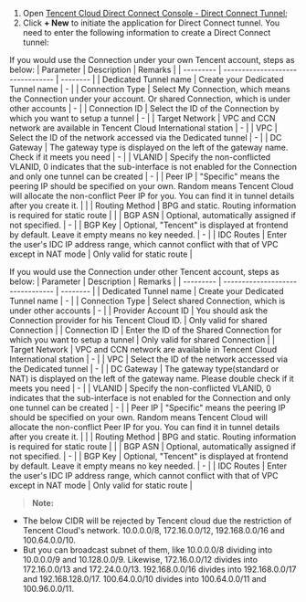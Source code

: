 1. Open [Tencent Cloud Direct Connect Console - Direct Connect Tunnel](https://console.cloud.tencent.com/vpc/dcConn);
2. Click **+ New** to initiate the application for Direct Connect tunnel. You need to enter the following information to create a Direct Connect tunnel:
<style>
table th:first-of-type {
    width: 150px;
}
</style>
If you would use the Connection under your own Tencent account, steps as below:
| Parameter | Description | Remarks |
| --------- | -------------------------------- | -------- |
| Dedicated Tunnel name | Create your Dedicated Tunnel name |      -     |
| Connection Type | Select My Connection, which means the Connection under your account. Or shared Connection, which is under other accounts |    -       |
| Connection ID | Select the ID of the Connection by which you want to setup a tunnel |       -    |
| Target Network | VPC and CCN network are available in Tencent Cloud International station |        -   |
| VPC | Select the ID of the network accessed via the Dedicated tunnel |       -    |
| DC Gateway | The gateway type is displayed on the left of the gateway name. Check if it meets you need |    -       |
| VLANID      | Specify the non-conflicted VLANID, 0 indicates that the sub-interface is not enabled for the Connection and only one tunnel can be created | - |
| Peer IP | "Specific" means the peering IP should be specified on your own. Random means Tencent Cloud will allocate the non-conflict Peer IP for you. You can find it in tunnel details after you create it. |   |
| Routing Method | BPG and static. Routing information is required for static route |  |
| BGP ASN   | Optional, automatically assigned if not specified. |     -      |
| BGP Key | Optional, "Tencent" is displayed at frontend by default. Leave it empty means no key needed. |     -      |
| IDC Routes | Enter the user's IDC IP address range, which cannot conflict with that of VPC except in NAT mode | Only valid for static route |  


If you would use the Connection under other Tencent account, steps as below:
| Parameter | Description | Remarks |
| --------- | -------------------------------- | -------- |
| Dedicated Tunnel name | Create your Dedicated Tunnel name |      -     |
| Connection Type | Select shared Connection, which is under other accounts |    -       |
| Provider Account ID | You should ask the Connection provider for his Tencent Cloud ID. | Only valid for shared Connection |
| Connection ID | Enter the ID of the Shared Connection for which you want to setup a tunnel | Only valid for shared Connection |
| Target Network | VPC and CCN network are available in Tencent Cloud International station |        -   |
| VPC | Select the ID of the network accessed via the Dedicated tunnel |       -    |
| DC Gateway | The gateway type(standard or NAT) is displayed on the left of the gateway name. Please double check if it meets you need |    -       |
| VLANID      | Specify the non-conflicted VLANID, 0 indicates that the sub-interface is not enabled for the Connection and only one tunnel can be created | - |
| Peer IP | "Specific" means the peering IP should be specified on your own. Random means Tencent Cloud will allocate the non-conflict Peer IP for you. You can find it in tunnel details after you create it. |   |
| Routing Method | BPG and static. Routing information is required for static route |  |
| BGP ASN   | Optional, automatically assigned if not specified. |     -      |
| BGP Key | Optional, "Tencent" is displayed at frontend by default. Leave it empty means no key needed. |     -      |
| IDC Routes | Enter the user's IDC IP address range, which cannot conflict with that of VPC except in NAT mode | Only valid for static route |  
 


>**Note:**
- The below CIDR will be rejected by Tencent cloud due the restriction of Tencent Cloud's network.
  10.0.0.0/8, 172.16.0.0/12, 192.168.0.0/16 and 100.64.0.0/10. 
- But you can broadcast subnet of them, like 10.0.0.0/8 dividing into 10.0.0.0/9 and 10.128.0.0/9. 
Likewise, 172.16.0.0/12 divides into 172.16.0.0/13 and 172.24.0.0/13. 192.168.0.0/16 divides into 192.168.0.0/17 and 192.168.128.0/17. 100.64.0.0/10 divides into 100.64.0.0/11 and 100.96.0.0/11.
